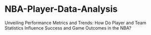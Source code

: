 # NBA-Player-Data-Analysis
Unveiling Performance Metrics and Trends: How Do Player and Team Statistics Influence Success and Game Outcomes in the NBA?
